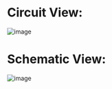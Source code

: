 # Circuit View:

![image](https://github.com/user-attachments/assets/e680651e-3b95-4c57-b987-773e3a19380f)

#

# Schematic View:
![image](https://github.com/user-attachments/assets/b6ee8560-f82b-40fe-a795-3a3d297447fd)
